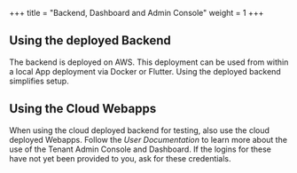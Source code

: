 +++
title = "Backend, Dashboard and Admin Console"
weight = 1
+++

## Using the deployed Backend

The backend is deployed on AWS. This deployment can be used from within a local App deployment via Docker or Flutter. Using the deployed backend simplifies setup.

## Using the Cloud Webapps

When using the cloud deployed backend for testing, also use the cloud deployed Webapps. Follow the *User Documentation* to learn more about the use of the Tenant Admin Console and Dashboard. If the logins for these have not yet been provided to you, ask for these credentials.